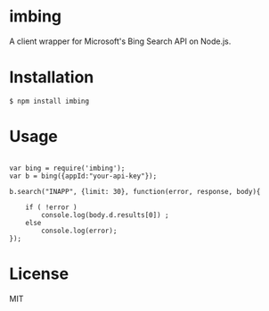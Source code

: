 # imbing

A client wrapper for Microsoft's Bing Search API on Node.js.

# Installation

```
$ npm install imbing
```

# Usage
```

var bing = require('imbing');
var b = bing({appId:"your-api-key"});

b.search("INAPP", {limit: 30}, function(error, response, body){

	if ( !error )
    	console.log(body.d.results[0]) ;
	else
		console.log(error);
});

```

# License

MIT

